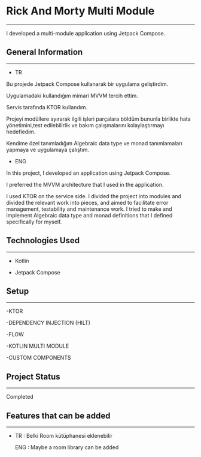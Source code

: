 <h1>Rick And Morty Multi Module</h1>
<hr><p>I developed a multi-module application using Jetpack Compose.</p><h2>General Information</h2>
<hr><ul>
<li>TR</li>
</ul>
<p>Bu projede Jetpack Compose kullanarak bir uygulama geliştirdim.</p>
<p>Uygulamadaki kullandığım mimari MVVM tercih ettim.</p>
<p>Servis tarafında KTOR kullandım.</p>
<p>Projeyi modüllere ayırarak ilgili işleri parçalara böldüm bununla birlikte hata yönetimini,test edilebilirlik ve bakım çalışmalarını kolaylaştırmayı hedefledim.</p>
<p>Kendime özel tanımladığım Algebraic data type ve monad tanımlamaları yapmaya ve uygulamaya çalıştım.</p><ul>
<li>ENG</li>
</ul>
<p>In this project, I developed an application using Jetpack Compose.</p>
<p>I preferred the MVVM architecture that I used in the application.</p>
<p>I used KTOR on the service side.
I divided the project into modules and divided the relevant work into pieces, and aimed to facilitate error management, testability and maintenance work.
I tried to make and implement Algebraic data type and monad definitions that I defined specifically for myself.</p><h2>Technologies Used</h2>
<hr><ul>
<li>Kotlin</li>
</ul><ul>
<li>Jetpack Compose</li>
</ul><h2>Setup</h2>
<hr><p>-KTOR</p>
<p>-DEPENDENCY INJECTION (HILT)</p>
<p>-FLOW</p>
<p>-KOTLIN MULTI MODULE</p>
<p>-CUSTOM COMPONENTS</p><h2>Project Status</h2>
<hr><p>Completed</p><h2>Features that can be added</h2>
<hr><ul>
<li>
<p>TR : Belki Room kütüphanesi eklenebilir</p>
<p>ENG : Maybe a room library can be added</p>
</li>
</ul>